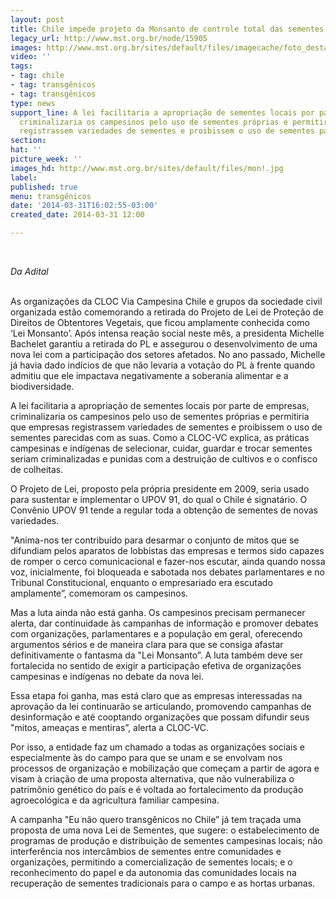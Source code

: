 ```yaml
---
layout: post
title: Chile impede projeto da Monsanto de controle total das sementes transgênicas
legacy_url: http://www.mst.org.br/node/15905
images: http://www.mst.org.br/sites/default/files/imagecache/foto_destaque/mon!.jpg
video: ''
tags:
- tag: chile
- tag: transgênicos
- tag: transgênicos
type: news
support_line: A lei facilitaria a apropriação de sementes locais por parte de empresas,
  criminalizaria os campesinos pelo uso de sementes próprias e permitiria que empresas
  registrassem variedades de sementes e proibissem o uso de sementes parecidas.
section: 
hat: ''
picture_week: ''
images_hd: http://www.mst.org.br/sites/default/files/mon!.jpg
label: 
published: true
menu: transgênicos
date: '2014-03-31T16:02:55-03:00'
created_date: 2014-03-31 12:00

---
```

<p>&nbsp;</p><p><em>Da Adital<br><br type="_moz"></em></p><p>As organizações da CLOC Via Campesina Chile e grupos da sociedade civil organizada estão comemorando a retirada do Projeto de Lei de Proteção de Direitos de Obtentores Vegetais, que ficou amplamente conhecida como ‘Lei Monsanto’. Após intensa reação social neste mês, a presidenta Michelle Bachelet garantiu a retirada do PL e assegurou o desenvolvimento de uma nova lei com a participação dos setores afetados. No ano passado, Michelle já havia dado indícios de que não levaria a votação do PL à frente quando admitiu que ele impactava negativamente a soberania alimentar e a biodiversidade.</p><p>A lei facilitaria a apropriação de sementes locais por parte de empresas, criminalizaria os campesinos pelo uso de sementes próprias e permitiria que empresas registrassem variedades de sementes e proibissem o uso de sementes parecidas com as suas. Como a CLOC-VC explica, as práticas campesinas e indígenas de selecionar, cuidar, guardar e trocar sementes seriam criminalizadas e punidas com a destruição de cultivos e o confisco de colheitas.</p><p>O Projeto de Lei, proposto pela própria presidente em 2009, seria usado para sustentar e implementar o UPOV 91, do qual o Chile é signatário. O Convênio UPOV 91 tende a regular toda a obtenção de sementes de novas variedades.</p><p>"Anima-nos ter contribuído para desarmar o conjunto de mitos que se difundiam pelos aparatos de lobbistas das empresas e termos sido capazes de romper o cerco comunicacional e fazer-nos escutar, ainda quando nossa voz, inicialmente, foi bloqueada e sabotada nos debates parlamentares e no Tribunal Constitucional, enquanto o empresariado era escutado amplamente”, comemoram os campesinos.</p><p>Mas a luta ainda não está ganha. Os campesinos precisam permanecer alerta, dar continuidade às campanhas de informação e promover debates com organizações, parlamentares e a população em geral, oferecendo argumentos sérios e de maneira clara para que se consiga afastar definitivamente o fantasma da "Lei Monsanto”. A luta também deve ser fortalecida no sentido de exigir a participação efetiva de organizações campesinas e indígenas no debate da nova lei.</p><p>Essa etapa foi ganha, mas está claro que as empresas interessadas na aprovação da lei continuarão se articulando, promovendo campanhas de desinformação e até cooptando organizações que possam difundir seus "mitos, ameaças e mentiras”, alerta a CLOC-VC.</p><p>Por isso, a entidade faz um chamado a todas as organizações sociais e especialmente às do campo para que se unam e se envolvam nos processos de organização e mobilização que começam a partir de agora e visam à criação de uma proposta alternativa, que não vulnerabiliza o patrimônio genético do país e é voltada ao fortalecimento da produção agroecológica e da agricultura familiar campesina.</p><p>A campanha "Eu não quero transgênicos no Chile” já tem traçada uma proposta de uma nova Lei de Sementes, que sugere: o estabelecimento de programas de produção e distribuição de sementes campesinas locais; não interferência nos intercâmbios de sementes entre comunidades e organizações, permitindo a comercialização de sementes locais; e o reconhecimento do papel e da autonomia das comunidades locais na recuperação de sementes tradicionais para o campo e as hortas urbanas.</p><p>&nbsp;</p><p>&nbsp;</p>

